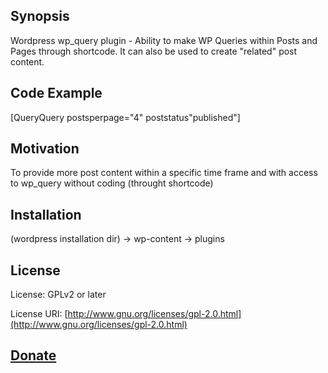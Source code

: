 ## Synopsis

Wordpress wp_query plugin - Ability to make WP Queries within Posts and Pages through shortcode. It can also be used to create "related" post content.

## Code Example

[QueryQuery postsperpage="4" poststatus"published"]

## Motivation

To provide more post content within a specific time frame and with access to wp_query without coding (throught shortcode)

## Installation

(wordpress installation dir) -> wp-content -> plugins

## License

License: GPLv2 or later

License URI: [http://www.gnu.org/licenses/gpl-2.0.html](http://www.gnu.org/licenses/gpl-2.0.html)

## [Donate](http://bt.zamartz.com/RpKg9V)
